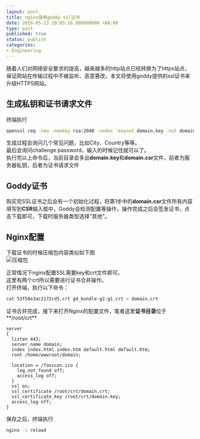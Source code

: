 ```yaml
---
layout: post
title: nginx使用goddy ssl证书
date: 2016-05-23 20:03:16.000000000 +08:00
type: post
published: true
status: publish
categories:
- Engineering
---
```

随着人们对网络安全要求的提高，越来越多的http站点已经转换为了https站点，保证网站在传输过程中不被监听、恶意篡改，本文将使用goddy提供的ssl证书来升级HTTPS网站。

## 生成私钥和证书请求文件
终端执行

```bash
openssl req -new -newkey rsa:2048 -nodes -keyout domain.key -out domain.csr
```

生成过程会询问几个常见问题，比如City、Country等等。   
最后会询问challenge password，输入的时候记住就可以了。   
执行完以上命令后，当前目录会多出**domain.key**和**domain.csr**文件，前者为服务器私钥，后者为证书请求文件

## Goddy证书
购买完SSL证书之后会有一个初始化过程，将第1步中的**domain.csr**文件所有内容填写到**CSR**输入框中，Goddy会检测配置等操作，操作完成之后会签发证书，点击下载即可，下载时服务器类型选择“其他”。

## Nginx配置
下载证书的时候压缩包内容类似如下图   
![压缩包](https://og5r5kasb.qnssl.com/wp-content/uploads/2016/05/QQ%E5%9B%BE%E7%89%8720160523195944.png)   

正常情况下nginx配置SSL需要key和crt文件即可。   
这里有两个crt所以需要进行证书合并操作。   
打开终端，执行以下命令：

```bash
cat 53f58e3ac2172cd5.crt gd_bundle-g2-g1.crt > domain.crt
```

证书合并完成，接下来打开Nginx的配置文件，笔者这里**证书目录**位于**/root/crt**

```
server
{
  listen 443;
  server_name domain;
  index index.html index.htm default.html default.htm;
  root /home/wwwroot/domain;
  
  location = /favicon.ico {
    log_not_found off;
    access_log off;
  }
  ssl on;
  ssl_certificate /root/crt/domain.crt;
  ssl_certificate_key /root/crt/domain.key;
  access_log off;
}
```

保存之后，终端执行

```bash
nginx -s reload
```
